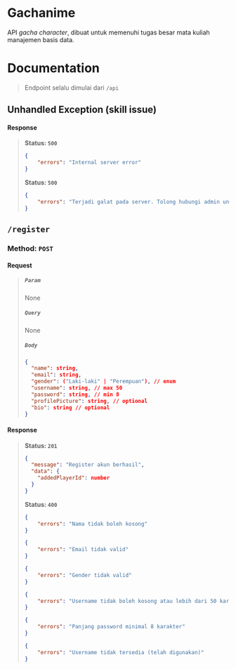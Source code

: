 # Gachanime
API _gacha character_, dibuat untuk memenuhi tugas besar mata kuliah manajemen basis data.

# Documentation

> Endpoint selalu dimulai dari `/api`

## Unhandled Exception (skill issue)
#### Response
> **Status: `500`**
> ```json
> {
>     "errors": "Internal server error"
> }
> ```
> **Status: `500`**
> ```json
> {
>     "errors": "Terjadi galat pada server. Tolong hubungi admin untuk melaporkan galat"
> }
> ```

## `/register`

### Method: `POST`

#### Request
> ##### `Param`
> None
> ##### `Query`
> None
> ##### `Body`
> ```json
> {
>   "name": string,
>   "email": string,
>   "gender": ("Laki-laki" | "Perempuan"), // enum
>   "username": string, // max 50
>   "password": string, // min 8
>   "profilePicture": string, // optional
>   "bio": string // optional
> }
> ```

#### Response
> **Status: `201`**
> ```json
> {
>   "message": "Register akun berhasil",
>   "data": {
>     "addedPlayerId": number
>   }
> }
> ```
> **Status: `400`**
> ```json
> {
>     "errors": "Nama tidak boleh kosong"
> }
> ```
> ```json
> {
>     "errors": "Email tidak valid"
> }
> ```
> ```json
> {
>     "errors": "Gender tidak valid"
> }
> ```
> ```json
> {
>     "errors": "Username tidak boleh kosong atau lebih dari 50 karakter"
> }
> ```
> ```json
> {
>     "errors": "Panjang password minimal 8 karakter"
> }
> ```
> ```json
> {
>     "errors": "Username tidak tersedia (telah digunakan)"
> }
> ```
